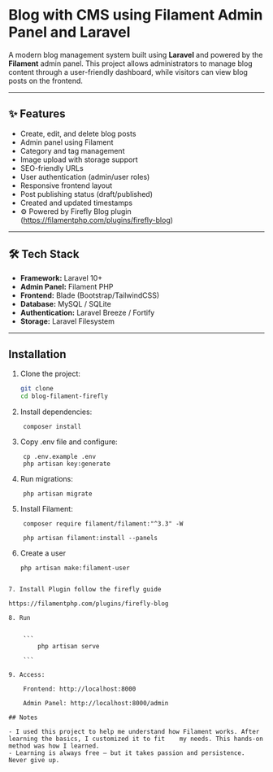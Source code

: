 # Blog with CMS using Filament Admin Panel and Laravel

A modern blog management system built using **Laravel** and powered by the **Filament** admin panel. This project allows administrators to manage blog content through a user-friendly dashboard, while visitors can view blog posts on the frontend.

---

## ✨ Features

- Create, edit, and delete blog posts
- Admin panel using Filament
- Category and tag management
- Image upload with storage support
- SEO-friendly URLs
- User authentication (admin/user roles)
- Responsive frontend layout
- Post publishing status (draft/published)
- Created and updated timestamps
- ⚙️ Powered by Firefly Blog plugin (https://filamentphp.com/plugins/firefly-blog)
---

## 🛠️ Tech Stack

- **Framework:** Laravel 10+
- **Admin Panel:** Filament PHP
- **Frontend:** Blade (Bootstrap/TailwindCSS)
- **Database:** MySQL / SQLite
- **Authentication:** Laravel Breeze / Fortify
- **Storage:** Laravel Filesystem

---

## Installation
1. Clone the project:

   ```bash
   git clone 
   cd blog-filament-firefly
   ```

2. Install dependencies:
```
    composer install
  ```

3. Copy .env file and configure:
```
    cp .env.example .env
    php artisan key:generate
```
4.  Run migrations:
```
    php artisan migrate
```
5. Install Filament:
```
    composer require filament/filament:"^3.3" -W
```
```
    php artisan filament:install --panels
```
6. Create a user
     ```
    php artisan make:filament-user
```

7. Install Plugin follow the firefly guide

```
    https://filamentphp.com/plugins/firefly-blog
```
8. Run 

  
    ```
        php artisan serve
        
    ```

9. Access:

    Frontend: http://localhost:8000

    Admin Panel: http://localhost:8000/admin

## Notes 

- I used this project to help me understand how Filament works. After learning the basics, I customized it to fit    my needs. This hands-on method was how I learned.
- Learning is always free — but it takes passion and persistence. Never give up.